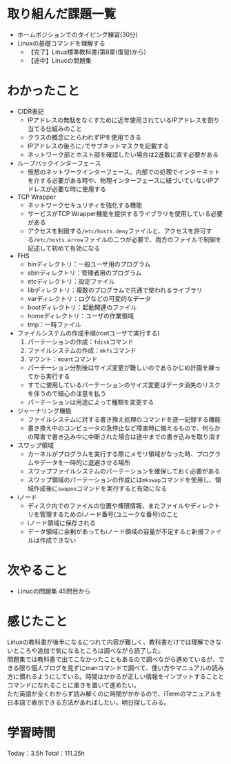 # 取り組んだ課題一覧
- ホームポジションでのタイピング練習(30分)
- Linuxの基礎コマンドを理解する
	- 【完了】Linux標準教科書(第8章(復習)から)
	- 【途中】Linucの問題集

# わかったこと
- CIDR表記
	- IPアドレスの無駄をなくすために近年使用されているIPアドレスを割り当てる仕組みのこと
	- クラスの概念にとらわれずIPを使用できる
	- IPアドレスの後ろに`/`でサブネットマスクを記載する
	- ネットワーク部とホスト部を確認したい場合は2進数に直す必要がある
- ループバックインターフェース
	- 仮想のネットワークインターフェース。内部での処理でインターネットを介する必要がある時や、物理インターフェースに紐づいていないIPアドレスが必要な時に使用する
- TCP Wrapper
	- ネットワークセキュリティを強化する機能
	- サービスがTCP Wrapper機能を提供するライブラリを使用している必要がある
	- アクセスを制限する`/etc/hosts.deny`ファイルと、アクセスを許可する`/etc/hosts.arrow`ファイルの二つが必要で、両方のファイルで制御を記述して初めて有効になる
- FHS
	- binディレクトリ：一般ユーザ用のプログラム
	- sbinディレクトリ：管理者用のプログラム
	- etcディレクトリ：設定ファイル
	- libディレクトリ：複数のプログラムで共通で使われるライブラリ
	- varディレクトリ：ログなどの可変的なデータ
	- bootディレクトリ：起動関連のファイル
	- homeディレクトリ：ユーザの作業領域
	- tmp：一時ファイル
- ファイルシステムの作成手順(rootユーザで実行する)
	1. パーテーションの作成：`fdisk`コマンド
	2. ファイルシステムの作成：`mkfs`コマンド
	3. マウント：`mount`コマンド
	- パーテーション分割後はサイズ変更が難しいのであらかじめ計画を練ってから実行する
	- すでに使用しているパーテーションのサイズ変更はデータ消失のリスクを伴うので細心の注意を払う
	- パーテーションは用途によって種類を変更する
- ジャーナリング機能
	- ファイルシステムに対する書き換え処理のコマンドを逐一記録する機能
	- 書き換え中のコンピュータの急停止など障害時に備えるもので、何らかの障害で書き込み中に中断された場合は途中までの書き込みを取り消す
- スワップ領域
	- カーネルがプログラムを実行する際にメモリ領域がなった時、プログラムやデータを一時的に退避させる場所
	- スワップファイルシステムのパーテーションを確保しておく必要がある
	- スワップ領域のパーテーションの作成には`mkswap`コマンドを使用し、領域作成後に`swapon`コマンドを実行すると有効になる
- iノード
	- ディスク内でのファイルの位置や権限情報、またファイルやディレクトリを管理するためのiノード番号(ユニークな番号)のこと
	- iノード領域に保存される
	- データ領域に余剰があってもiノード領域の容量が不足すると新規ファイルは作成できない

# 次やること
- Linucの問題集 45問目から

# 感じたこと
Linuxの教科書が後半になるにつれて内容が難しく、教科書だけでは理解できないところや追加で気になるところは調べながら読了した。  
問題集では教科書で出てこなかったこともあるので調べながら進めているが、できる限り個人ブログを見ずにmanコマンドで調べて、使い方やマニュアルの読み方に慣れるようにしている。時間はかかるが正しい情報をインプットすることとコマンドになれることに重きを置いて進めたい。  
ただ英語が全くわからず読み解くのに時間がかかるので、iTermのマニュアルを日本語で表示できる方法があればしたい。明日探してみる。

# 学習時間
Today：3.5h Total：111.25h
